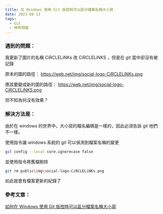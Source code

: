 ```yaml
---
title: 在 Windows 使用 Git 版控時可以區分檔案名稱大小寫
date: 2023-08-13
tags:
  - Git
  - 神奇問題
---
```


### 遇到的問題：

我更新了圖片的名稱 CiRCLELiNKs 改 CiRCLELiNKS ，但是在 git 當中卻沒有被記錄

原本的圖的路徑：
https://web.net/img/social-logo-CiRCLELiNKs.png

應該要變成新的圖的路徑：
https://web.net/img/social-logo-CiRCLELiNKS.png

但不知為何沒有效果？

### 解決方法是：

由於在 windows 的世界中，大小寫的檔名編碼是一樣的，因此必須告訴 git 他們不一樣。

使用指令讓 windows 系統的 git 可以偵測到檔案名稱的變更

```bash
git config --local core.ignorecase false
```

並使用指令將舊檔刪除

```bash
git rm public\img\social-logo-CiRCLELiNKs.png
```

如此就會有檔案更新的紀錄了

### 參考文章：

[如何在 Windows 使用 Git 版控時可以區分檔案名稱大小寫](https://blog.miniasp.com/post/2021/12/28/git-config-core-ignorecase-false-in-Windows)
